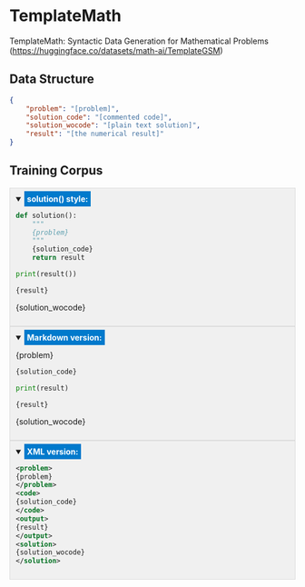 # TemplateMath

TemplateMath: Syntactic Data Generation for Mathematical Problems (https://huggingface.co/datasets/math-ai/TemplateGSM)

## Data Structure

```json
{
    "problem": "[problem]",
    "solution_code": "[commented code]",
    "solution_wocode": "[plain text solution]",
    "result": "[the numerical result]"
}
```

## Training Corpus

<div style="background-color: #f0f0f0; padding: 10px; border: 1px solid #dcdcdc;" id="defaultOpen1">
<details open>
<summary><b style="background-color: #007acc; color: #ffffff; padding: 5px;">solution() style:</b></summary>

```python
def solution():
    """
    {problem}
    """
    {solution_code}
    return result

print(result())
```
```output
{result}
```
{solution_wocode}

</details>
</div>

<div style="background-color: #f0f0f0; padding: 10px; border: 1px solid #dcdcdc;" id="defaultOpen2">
<details open>
<summary><b style="background-color: #007acc; color: #ffffff; padding: 5px;">Markdown version:</b></summary>

{problem}

```python
{solution_code}

print(result)
```
```output
{result}
```

{solution_wocode}

</details>
</div>

<div style="background-color: #f0f0f0; padding: 10px; border: 1px solid #dcdcdc;" id="defaultOpen3">
<details open>
<summary><b style="background-color: #007acc; color: #ffffff; padding: 5px;">XML version:</b></summary>

```xml
<problem>
{problem}
</problem>
<code>
{solution_code}
</code>
<output>
{result}
</output>
<solution>
{solution_wocode}
</solution>
```

</details>
</div>
